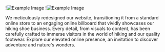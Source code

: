 !![Example Image](images/old.png)
!![Example Image](images/new.png)

We meticulously redesigned our website, transitioning it from a standard online store to an engaging online billboard that vividly showcases our hiking shoe business. Every detail, from visuals to content, has been carefully crafted to immerse visitors in the world of hiking and our quality footwear. Explore our elevated online presence, an invitation to discover adventure and nature's wonders.